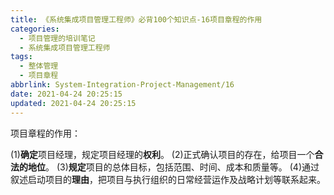 ```yaml
---
title: 《系统集成项目管理工程师》必背100个知识点-16项目章程的作用
categories:
  - 项目管理的培训笔记
  - 系统集成项目管理工程师
tags:
  - 整体管理
  - 项目章程
abbrlink: System-Integration-Project-Management/16
date: 2021-04-24 20:25:15
updated: 2021-04-24 20:25:15
---
```



项目章程的作用：

(1)**确定**项目经理，规定项目经理的**权利**。
(2)正式确认项目的存在，给项目一个**合法的地位**。
(3)**规定**项目的总体目标，包括范围、时间、成本和质量等。
(4)通过叙述启动项目的**理由**，把项目与执行组织的日常经营运作及战略计划等联系起来。
